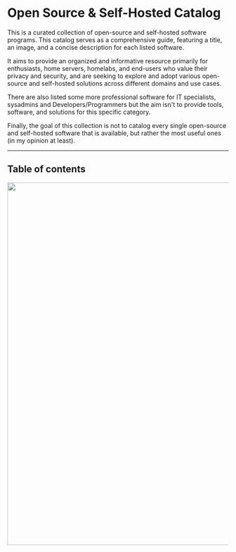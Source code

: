 # Open Source & Self-Hosted Catalog

This is a curated collection of open-source and self-hosted software programs. This catalog serves as a comprehensive guide, featuring a title, an image, and a concise description for each listed software. 

It aims to provide an organized and informative resource primarily for enthusiasts, home servers, homelabs, and end-users who value their privacy and security, and are seeking to explore and adopt various open-source and self-hosted solutions across different domains and use cases. 

There are also listed some more professional software for IT specialists, sysadmins and Developers/Programmers but the aim isn't to provide tools, software, and solutions for this specific category. 

Finally, the goal of this collection is not to catalog every single open-source and self-hosted software that is available, but rather the most useful ones (in my opinion at least).



--------------------

## Table of contents




<img src="https://i.postimg.cc/qqn8Pxvp/Webbla-2.jpg" width="825" />
